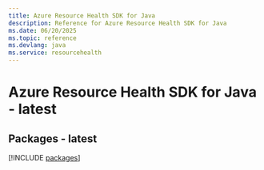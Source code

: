 ```yaml
---
title: Azure Resource Health SDK for Java
description: Reference for Azure Resource Health SDK for Java
ms.date: 06/20/2025
ms.topic: reference
ms.devlang: java
ms.service: resourcehealth
---
```

# Azure Resource Health SDK for Java - latest
## Packages - latest
[!INCLUDE [packages](resource-health-index.md)]